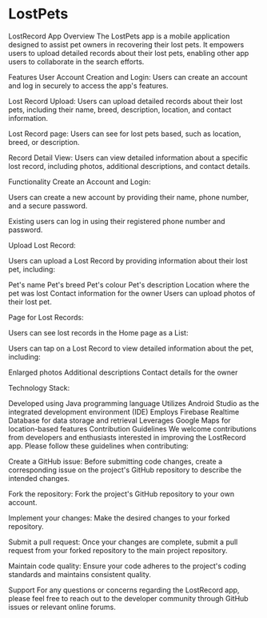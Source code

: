 # LostPets

LostRecord App
Overview
The LostPets app is a mobile application designed to assist pet owners in recovering their lost pets. It empowers users to upload detailed records about their lost pets, enabling other app users to collaborate in the search efforts.

Features
User Account Creation and Login: Users can create an account and log in securely to access the app's features.

Lost Record Upload: Users can upload detailed records about their lost pets, including their name, breed, description, location, and contact information.

Lost Record page: Users can see for lost pets based, such as location, breed, or description.

Record Detail View: Users can view detailed information about a specific lost record, including photos, additional descriptions, and contact details.

Functionality
Create an Account and Login:

Users can create a new account by providing their name, phone number, and a secure password.

Existing users can log in using their registered phone number and password.

Upload Lost Record:

Users can upload a Lost Record by providing information about their lost pet, including:

Pet's name
Pet's breed
Pet's colour
Pet's description
Location where the pet was lost
Contact information for the owner
Users can upload photos of their lost pet.

Page for Lost Records:

Users can see lost records in the Home page as a List:


Users can tap on a Lost Record to view detailed information about the pet, including:

Enlarged photos
Additional descriptions
Contact details for the owner


Technology Stack:

Developed using Java programming language
Utilizes Android Studio as the integrated development environment (IDE)
Employs Firebase Realtime Database for data storage and retrieval
Leverages Google Maps for location-based features
Contribution Guidelines
We welcome contributions from developers and enthusiasts interested in improving the LostRecord app. Please follow these guidelines when contributing:

Create a GitHub issue: Before submitting code changes, create a corresponding issue on the project's GitHub repository to describe the intended changes.

Fork the repository: Fork the project's GitHub repository to your own account.

Implement your changes: Make the desired changes to your forked repository.

Submit a pull request: Once your changes are complete, submit a pull request from your forked repository to the main project repository.

Maintain code quality: Ensure your code adheres to the project's coding standards and maintains consistent quality.

Support
For any questions or concerns regarding the LostRecord app, please feel free to reach out to the developer community through GitHub issues or relevant online forums.
